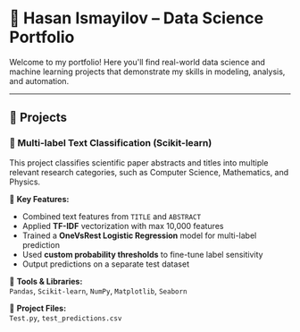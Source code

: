 # 🧠 Hasan Ismayilov – Data Science Portfolio

Welcome to my portfolio! Here you'll find real-world data science and machine learning projects that demonstrate my skills in modeling, analysis, and automation.

---

## 📂 Projects

### 📌 Multi-label Text Classification (Scikit-learn)

This project classifies scientific paper abstracts and titles into multiple relevant research categories, such as Computer Science, Mathematics, and Physics.

🧠 **Key Features:**
- Combined text features from `TITLE` and `ABSTRACT`
- Applied **TF-IDF** vectorization with max 10,000 features
- Trained a **OneVsRest Logistic Regression** model for multi-label prediction
- Used **custom probability thresholds** to fine-tune label sensitivity
- Output predictions on a separate test dataset

🔧 **Tools & Libraries:**  
`Pandas`, `Scikit-learn`, `NumPy`, `Matplotlib`, `Seaborn`

📁 **Project Files:**  
`Test.py`, `test_predictions.csv`
